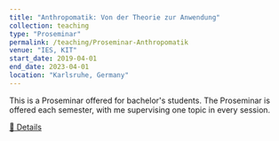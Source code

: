 ```yaml
---
title: "Anthropomatik: Von der Theorie zur Anwendung"
collection: teaching
type: "Proseminar"
permalink: /teaching/Proseminar-Anthropomatik
venue: "IES, KIT"
start_date: 2019-04-01
end_date: 2023-04-01
location: "Karlsruhe, Germany"
---
```


This is a Proseminar offered for bachelor's students. The Proseminar is offered each semester, with me supervising one topic in every session.

<a href="https://ies.iar.kit.edu/lehre_proseminar_anthropomatik.php">📖 Details</a>